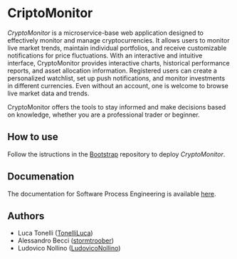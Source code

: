 # CriptoMonitor
_CryptoMonitor_ is a microservice-base web application designed to effectively monitor and manage cryptocurrencies. It allows users to monitor live market trends, maintain individual portfolios, and receive customizable notifications for price fluctuations. With an interactive and intuitive interface, CryptoMonitor provides interactive charts, historical performance reports, and asset allocation information. Registered users can create a personalized watchlist, set up push notifications, and monitor investments in different currencies. Even without an account, one is welcome to browse live market data and trends. 

CryptoMonitor offers the tools to stay informed and make decisions based on knowledge, whether you are a professional trader or beginner.

## How to use

Follow the istructions in the [Bootstrap](https://github.com/CryptoMonitorASW-SPE/bootstrap.git) repository to deploy _CryptoMonitor_.

## Documenation

The documentation for Software Process Engineering is available [here](https://cryptomonitorasw-spe.github.io/documentation/).

##  Authors

* Luca Tonelli ([TonelliLuca](https://github.com/TonelliLuca))
* Alessandro Becci ([stormtroober](https://github.com/stormtroober))
* Ludovico Nollino ([LudovicoNollino](https://github.com/LudovicoNollino))
